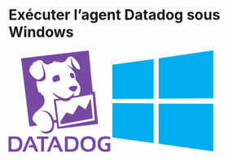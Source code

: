 # Exécuter l’agent Datadog sous Windows
<img src="https://github.com/naimiatef/Datadog_Windows/blob/main/datadog/datadog.png" width=200 height=200 > <img src="https://github.com/naimiatef/Datadog_Windows/blob/main/datadog/windows.png" width=200 height=200 >
